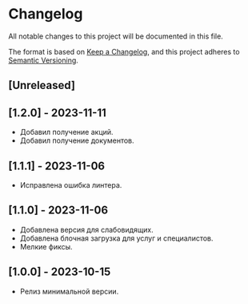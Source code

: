 # Changelog

All notable changes to this project will be documented in this file.

The format is based on [Keep a Changelog](https://keepachangelog.com/en/1.0.0/),
and this project adheres to [Semantic Versioning](https://semver.org/spec/v2.0.0.html).

## [Unreleased]

## [1.2.0] - 2023-11-11
* Добавил получение акций.
* Добавил получение документов.

## [1.1.1] - 2023-11-06
* Исправлена ошибка линтера.

## [1.1.0] - 2023-11-06
* Добавлена версия для слабовидящих.
* Добавлена блочная загрузка для услуг и специалистов.
* Мелкие фиксы.

## [1.0.0] - 2023-10-15
* Релиз минимальной версии.
